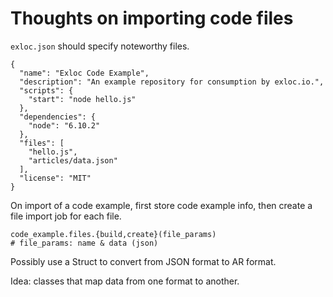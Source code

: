 # Thoughts on importing code files

`exloc.json` should specify noteworthy files.

```no-highlight
{
  "name": "Exloc Code Example",
  "description": "An example repository for consumption by exloc.io.",
  "scripts": {
    "start": "node hello.js"
  },
  "dependencies": {
    "node": "6.10.2"
  },
  "files": [
    "hello.js",
    "articles/data.json"
  ],
  "license": "MIT"
}
```

On import of a code example, first store code example info, then create a file import job for each file.

```no-highlight
code_example.files.{build,create}(file_params)
# file_params: name & data (json)
```

Possibly use a Struct to convert from JSON format to AR format.

Idea: classes that map data from one format to another. 
